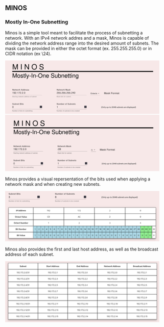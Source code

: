 ## MINOS
### Mostly In-One Subnetting
Minos is a simple tool meant to facilitate the process of subnetting a network. 
With an IPv4 network addres and a mask, Minos is capable of dividing the network 
address range into the desired amount of subnets. The mask can be provided in either the
octet format (ex. 255.255.255.0) or in CIDR notation (ex \24).

![image info](./images/mask_octect_format.jpg)
![images info](./images/mask_cidr_format.jpg)

Minos provides a visual repersentation of the bits used when applying a network mask 
and when creating new subnets. 

![images info](./images/minos_bit_table.jpg)

Minos also provides the first and last host address, as well as the broadcast address of each subnet.

![images info](./images/minos_subnet_table.jpg)

